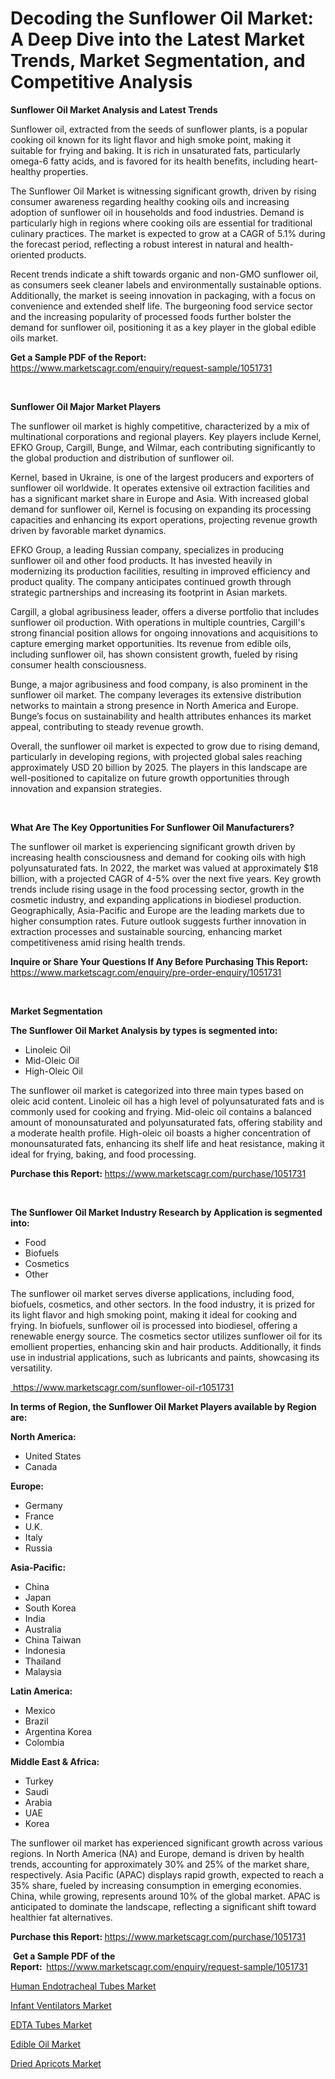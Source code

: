<p><h1>Decoding the Sunflower Oil Market: A Deep Dive into the Latest Market Trends, Market Segmentation, and Competitive Analysis</h1></p><p><strong>Sunflower Oil Market Analysis and Latest Trends</strong></p>
<p><p>Sunflower oil, extracted from the seeds of sunflower plants, is a popular cooking oil known for its light flavor and high smoke point, making it suitable for frying and baking. It is rich in unsaturated fats, particularly omega-6 fatty acids, and is favored for its health benefits, including heart-healthy properties.</p><p>The Sunflower Oil Market is witnessing significant growth, driven by rising consumer awareness regarding healthy cooking oils and increasing adoption of sunflower oil in households and food industries. Demand is particularly high in regions where cooking oils are essential for traditional culinary practices. The market is expected to grow at a CAGR of 5.1% during the forecast period, reflecting a robust interest in natural and health-oriented products.</p><p>Recent trends indicate a shift towards organic and non-GMO sunflower oil, as consumers seek cleaner labels and environmentally sustainable options. Additionally, the market is seeing innovation in packaging, with a focus on convenience and extended shelf life. The burgeoning food service sector and the increasing popularity of processed foods further bolster the demand for sunflower oil, positioning it as a key player in the global edible oils market.</p></p>
<p><strong>Get a Sample PDF of the Report:&nbsp;</strong> <a href="https://www.marketscagr.com/enquiry/request-sample/1051731?utm_campaign=2517&utm_medium=2&utm_source=Github&utm_content=ia&utm_term=07042025&utm_id=sunflower-oil">https://www.marketscagr.com/enquiry/request-sample/1051731</a></p>
<p>&nbsp;</p>
<p><strong>Sunflower Oil Major Market Players</strong></p>
<p><p>The sunflower oil market is highly competitive, characterized by a mix of multinational corporations and regional players. Key players include Kernel, EFKO Group, Cargill, Bunge, and Wilmar, each contributing significantly to the global production and distribution of sunflower oil.</p><p>Kernel, based in Ukraine, is one of the largest producers and exporters of sunflower oil worldwide. It operates extensive oil extraction facilities and has a significant market share in Europe and Asia. With increased global demand for sunflower oil, Kernel is focusing on expanding its processing capacities and enhancing its export operations, projecting revenue growth driven by favorable market dynamics.</p><p>EFKO Group, a leading Russian company, specializes in producing sunflower oil and other food products. It has invested heavily in modernizing its production facilities, resulting in improved efficiency and product quality. The company anticipates continued growth through strategic partnerships and increasing its footprint in Asian markets.</p><p>Cargill, a global agribusiness leader, offers a diverse portfolio that includes sunflower oil production. With operations in multiple countries, Cargill's strong financial position allows for ongoing innovations and acquisitions to capture emerging market opportunities. Its revenue from edible oils, including sunflower oil, has shown consistent growth, fueled by rising consumer health consciousness.</p><p>Bunge, a major agribusiness and food company, is also prominent in the sunflower oil market. The company leverages its extensive distribution networks to maintain a strong presence in North America and Europe. Bunge’s focus on sustainability and health attributes enhances its market appeal, contributing to steady revenue growth.</p><p>Overall, the sunflower oil market is expected to grow due to rising demand, particularly in developing regions, with projected global sales reaching approximately USD 20 billion by 2025. The players in this landscape are well-positioned to capitalize on future growth opportunities through innovation and expansion strategies.</p></p>
<p>&nbsp;</p>
<p><strong>What Are The Key Opportunities For Sunflower Oil Manufacturers?</strong></p>
<p><p>The sunflower oil market is experiencing significant growth driven by increasing health consciousness and demand for cooking oils with high polyunsaturated fats. In 2022, the market was valued at approximately $18 billion, with a projected CAGR of 4-5% over the next five years. Key growth trends include rising usage in the food processing sector, growth in the cosmetic industry, and expanding applications in biodiesel production. Geographically, Asia-Pacific and Europe are the leading markets due to higher consumption rates. Future outlook suggests further innovation in extraction processes and sustainable sourcing, enhancing market competitiveness amid rising health trends.</p></p>
<p><strong>Inquire or Share Your Questions If Any Before Purchasing This Report:</strong> <a href="https://www.marketscagr.com/enquiry/pre-order-enquiry/1051731?utm_campaign=2517&utm_medium=2&utm_source=Github&utm_content=ia&utm_term=07042025&utm_id=sunflower-oil">https://www.marketscagr.com/enquiry/pre-order-enquiry/1051731</a></p>
<p>&nbsp;</p>
<p><strong>Market Segmentation</strong></p>
<p><strong>The Sunflower Oil Market Analysis by types is segmented into:</strong></p>
<p><ul><li>Linoleic Oil</li><li>Mid-Oleic Oil</li><li>High-Oleic Oil</li></ul></p>
<p><p>The sunflower oil market is categorized into three main types based on oleic acid content. Linoleic oil has a high level of polyunsaturated fats and is commonly used for cooking and frying. Mid-oleic oil contains a balanced amount of monounsaturated and polyunsaturated fats, offering stability and a moderate health profile. High-oleic oil boasts a higher concentration of monounsaturated fats, enhancing its shelf life and heat resistance, making it ideal for frying, baking, and food processing.</p></p>
<p><strong>Purchase this Report:&nbsp;</strong><a href="https://www.marketscagr.com/purchase/1051731?utm_campaign=2517&utm_medium=2&utm_source=Github&utm_content=ia&utm_term=07042025&utm_id=sunflower-oil">https://www.marketscagr.com/purchase/1051731</a></p>
<p>&nbsp;</p>
<p><strong>The Sunflower Oil Market Industry Research by Application is segmented into:</strong></p>
<p><ul><li>Food</li><li>Biofuels</li><li>Cosmetics</li><li>Other</li></ul></p>
<p><p>The sunflower oil market serves diverse applications, including food, biofuels, cosmetics, and other sectors. In the food industry, it is prized for its light flavor and high smoking point, making it ideal for cooking and frying. In biofuels, sunflower oil is processed into biodiesel, offering a renewable energy source. The cosmetics sector utilizes sunflower oil for its emollient properties, enhancing skin and hair products. Additionally, it finds use in industrial applications, such as lubricants and paints, showcasing its versatility.</p></p>
<p><a href="https://www.marketscagr.com/sunflower-oil-r1051731?utm_campaign=2517&utm_medium=2&utm_source=Github&utm_content=ia&utm_term=07042025&utm_id=sunflower-oil">&nbsp;https://www.marketscagr.com/sunflower-oil-r1051731</a></p>
<p><strong>In terms of Region, the Sunflower Oil Market Players available by Region are:</strong></p>
<p>
    <p> <strong> North America: </strong>
        <ul>
            <li>United States</li>
            <li>Canada</li>
        </ul>
        </p> 
    <p> <strong> Europe: </strong>
        <ul>
            <li>Germany</li>
            <li>France</li>
            <li>U.K.</li>
            <li>Italy</li>
            <li>Russia</li>
        </ul>
        </p> 
    <p> <strong> Asia-Pacific: </strong>
        <ul>
            <li>China</li>
            <li>Japan</li>
            <li>South Korea</li>
            <li>India</li>
            <li>Australia</li>
            <li>China Taiwan</li>
            <li>Indonesia</li>
            <li>Thailand</li>
            <li>Malaysia</li>
        </ul>
        </p> 
    <p> <strong> Latin America: </strong>
        <ul>
            <li>Mexico</li>
            <li>Brazil</li>
            <li>Argentina Korea</li>
            <li>Colombia</li>
        </ul>
        </p> 
    <p> <strong> Middle East & Africa: </strong>
        <ul>
            <li>Turkey</li>
            <li>Saudi</li>
            <li>Arabia</li>
            <li>UAE</li>
            <li>Korea</li>
        </ul>
    </p>
    </p>
<p><p>The sunflower oil market has experienced significant growth across various regions. In North America (NA) and Europe, demand is driven by health trends, accounting for approximately 30% and 25% of the market share, respectively. Asia Pacific (APAC) displays rapid growth, expected to reach a 35% share, fueled by increasing consumption in emerging economies. China, while growing, represents around 10% of the global market. APAC is anticipated to dominate the landscape, reflecting a significant shift toward healthier fat alternatives.</p></p>
<p><strong>Purchase this Report: </strong><a href="https://www.marketscagr.com/purchase/1051731?utm_campaign=2517&utm_medium=2&utm_source=Github&utm_content=ia&utm_term=07042025&utm_id=sunflower-oil">https://www.marketscagr.com/purchase/1051731</a></p>
<p>&nbsp;<strong>Get a Sample PDF of the Report:&nbsp;&nbsp;</strong><a href="https://www.marketscagr.com/enquiry/request-sample/1051731?utm_campaign=2517&utm_medium=2&utm_source=Github&utm_content=ia&utm_term=07042025&utm_id=sunflower-oil">https://www.marketscagr.com/enquiry/request-sample/1051731</a></p>
<p><strong></strong></p>
<p><p><a href="https://www.linkedin.com/pulse/navigating-human-endotracheal-tubes-market-growth-84-aoidc?utm_campaign=2517&utm_medium=2&utm_source=Github&utm_content=ia&utm_term=07042025&utm_id=sunflower-oil">Human Endotracheal Tubes Market</a></p><p><a href="https://www.linkedin.com/pulse/based-recent-analysis-infant-ventilators-market-expected-btrkc?utm_campaign=2517&utm_medium=2&utm_source=Github&utm_content=ia&utm_term=07042025&utm_id=sunflower-oil">Infant Ventilators Market</a></p><p><a href="https://www.linkedin.com/pulse/edta-tubes-industry-sector-new-technologies-market-impact-w5hhc?utm_campaign=2517&utm_medium=2&utm_source=Github&utm_content=ia&utm_term=07042025&utm_id=sunflower-oil">EDTA Tubes Market</a></p><p><a href="https://github.com/zahrigayda1h/Market-Research-Report-List-1/blob/main/edible-oil-market.md?utm_campaign=2517&utm_medium=2&utm_source=Github&utm_content=ia&utm_term=07042025&utm_id=sunflower-oil">Edible Oil Market</a></p><p><a href="https://github.com/ChiragRP21/Market-Research-Report-List-7/blob/main/dried-apricots-market.md?utm_campaign=2517&utm_medium=2&utm_source=Github&utm_content=ia&utm_term=07042025&utm_id=sunflower-oil">Dried Apricots Market</a></p></p>